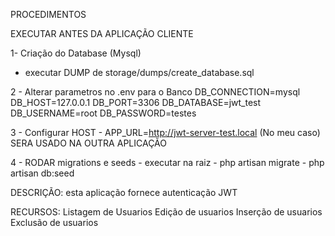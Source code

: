 PROCEDIMENTOS

EXECUTAR ANTES DA APLICAÇÃO CLIENTE

1- Criação do Database (Mysql)
  - executar DUMP de storage/dumps/create_database.sql

2 - Alterar parametros no .env para o Banco
	DB_CONNECTION=mysql
	DB_HOST=127.0.0.1
	DB_PORT=3306
	DB_DATABASE=jwt_test
	DB_USERNAME=root
	DB_PASSWORD=testes

3 - Configurar HOST
	- APP_URL=http://jwt-server-test.local (No meu caso) SERA USADO NA OUTRA APLICAÇÃO

4 - RODAR migrations e seeds
      - executar na raiz
	- php artisan migrate
	- php artisan db:seed


DESCRIÇÃO:
	esta aplicação fornece autenticação JWT

RECURSOS:
	Listagem de Usuarios
	Edição de usuarios
	Inserção de usuarios
	Exclusão de usuarios
